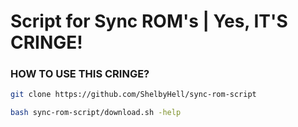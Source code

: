 # Script for Sync ROM's | Yes, IT'S CRINGE!

### HOW TO USE THIS CRINGE? ###
```bash
git clone https://github.com/ShelbyHell/sync-rom-script

bash sync-rom-script/download.sh -help
```